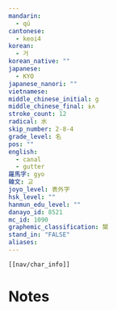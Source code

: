 ```yaml
---
mandarin:
  - qú
cantonese:
  - keoi4
korean:
  - 거
korean_native: ""
japanese:
  - KYO
japanese_nanori: ""
vietnamese:
middle_chinese_initial: g
middle_chinese_final: ɨʌ
stroke_count: 12
radical: 水
skip_number: 2-8-4
grade_level: 名
pos: ""
english:
  - canal
  - gutter
羅馬字: gyo
韓文: 교
joyo_level: 表外字
hsk_level: ""
hanmun_edu_level: ""
danayo_id: 8521
mc_id: 1090
graphemic_classification: 榘
stand_in: "FALSE"
aliases:
---
```

```meta-bind-embed
[[nav/char_info]]
```

# Notes
